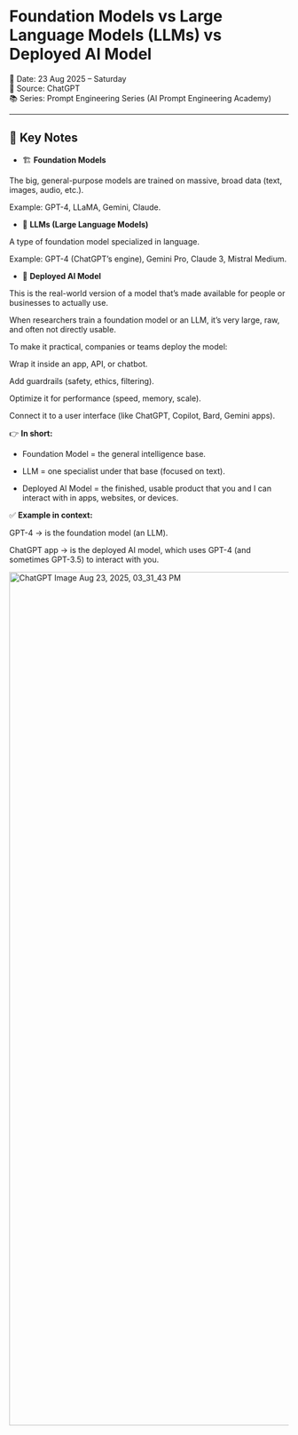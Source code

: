 # Foundation Models vs Large Language Models (LLMs) vs Deployed AI Model

📅 Date: 23 Aug 2025 – Saturday  
🎯 Source: ChatGPT  
📚 Series: Prompt Engineering Series (AI Prompt Engineering Academy)


---

## 🔑 Key Notes
- 🏗️ **Foundation Models**

The big, general-purpose models are trained on massive, broad data (text, images, audio, etc.).

Example: GPT-4, LLaMA, Gemini, Claude.

- 📖 **LLMs (Large Language Models)**

A type of foundation model specialized in language.

Example: GPT-4 (ChatGPT’s engine), Gemini Pro, Claude 3, Mistral Medium.

- 🚀 **Deployed AI Model**

This is the real-world version of a model that’s made available for people or businesses to actually use.

When researchers train a foundation model or an LLM, it’s very large, raw, and often not directly usable.

To make it practical, companies or teams deploy the model:

Wrap it inside an app, API, or chatbot.

Add guardrails (safety, ethics, filtering).

Optimize it for performance (speed, memory, scale).

Connect it to a user interface (like ChatGPT, Copilot, Bard, Gemini apps).

👉 **In short:**

- Foundation Model = the general intelligence base.

- LLM = one specialist under that base (focused on text).

- Deployed AI Model = the finished, usable product that you and I can interact with in apps, websites, or devices.

✅ **Example in context:**

GPT-4 → is the foundation model (an LLM).

ChatGPT app → is the deployed AI model, which uses GPT-4 (and sometimes GPT-3.5) to interact with you.

<img width="1024" height="1536" alt="ChatGPT Image Aug 23, 2025, 03_31_43 PM" src="https://github.com/user-attachments/assets/6792575c-bc85-4f27-bfa6-1435c354d2d9" />
